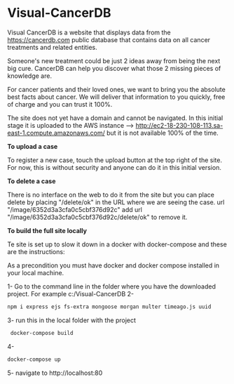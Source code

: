 # Visual-CancerDB

Visual CancerDB is a website that displays data from the https://cancerdb.com public database that contains data on all cancer treatments and related entities.

Someone's new treatment could be just 2 ideas away from being the next big cure. CancerDB can help you discover what those 2 missing pieces of knowledge are.

For cancer patients and their loved ones, we want to bring you the absolute best facts about cancer. We will deliver that information to you quickly, free of charge and you can trust it 100%.

The site does not yet have a domain and cannot be navigated.
In this initial stage it is uploaded to the AWS instance --> http://ec2-18-230-108-113.sa-east-1.compute.amazonaws.com/ but it is not available 100% of the time.

<b>To upload a case</b>

To register a new case, touch the upload button at the top right of the site. For now, this is without security and anyone can do it in this initial version.

<b>To delete a case</b>

There is no interface on the web to do it from the site but you can place delete by placing "/delete/ok" in the URL where we are seeing the case.
url "/image/6352d3a3cfa0c5cbf376d92c"
add
url "/image/6352d3a3cfa0c5cbf376d92c/delete/ok" to remove it.

<b>To build the full site locally</b>

Te site is set up to slow it down in a docker with docker-compose and these are the instructions:

As a precondition you must have docker and docker compose installed in your local machine.

1- Go to the command line in the folder where you have the downloaded project. For example c:/Visual-CancerDB
2-
```bash
npm i express ejs fs-extra mongoose morgan multer timeago.js uuid
```
3- run this in the local folder with the project
```bash
 docker-compose build
```
4-
```bash
docker-compose up
```
5- navigate to http://localhost:80